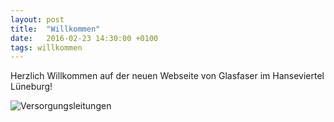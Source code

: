 ```yaml
---
layout: post
title:  "Willkommen"
date:   2016-02-23 14:30:00 +0100
tags: willkommen
---
```

Herzlich Willkommen auf der neuen Webseite von Glasfaser
im Hanseviertel Lüneburg!

![Versorgungsleitungen](/images/versorgungsleitungen.jpg)
